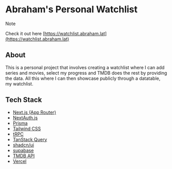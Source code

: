 # Abraham's Personal Watchlist

> [!NOTE]
> Check it out here
> [https://watchlist.abraham.lat](https://watchlist.abraham.lat)

## About

This is a personal project that involves creating a watchlist where I can add
series and movies, select my progress and TMDB does the rest by providing the
data. All this where I can then showcase publicly through a datatable, my
watchlist.

## Tech Stack

- [Next.js (App Router)](https://nextjs.org)
- [NextAuth.js](https://next-auth.js.org)
- [Prisma](https://prisma.io)
- [Tailwind CSS](https://tailwindcss.com)
- [tRPC](https://trpc.io)
- [TanStack Query](https://tanstack.com/query/latest)
- [shadcn/ui](https://ui.shadcn.com)
- [supabase](https://supabase.com)
- [TMDB API](https://www.themoviedb.org)
- [Vercel](https://www.vercel.com)
